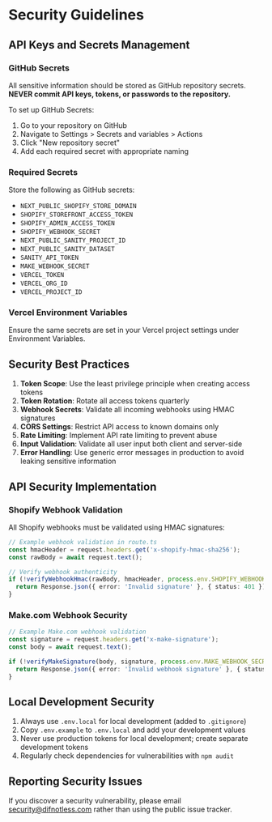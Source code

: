 # Security Guidelines

## API Keys and Secrets Management

### GitHub Secrets

All sensitive information should be stored as GitHub repository secrets. **NEVER commit API keys, tokens, or passwords to the repository.**

To set up GitHub Secrets:
1. Go to your repository on GitHub
2. Navigate to Settings > Secrets and variables > Actions
3. Click "New repository secret"
4. Add each required secret with appropriate naming

### Required Secrets

Store the following as GitHub secrets:

- `NEXT_PUBLIC_SHOPIFY_STORE_DOMAIN`
- `SHOPIFY_STOREFRONT_ACCESS_TOKEN`
- `SHOPIFY_ADMIN_ACCESS_TOKEN`
- `SHOPIFY_WEBHOOK_SECRET`
- `NEXT_PUBLIC_SANITY_PROJECT_ID`
- `NEXT_PUBLIC_SANITY_DATASET`
- `SANITY_API_TOKEN`
- `MAKE_WEBHOOK_SECRET`
- `VERCEL_TOKEN`
- `VERCEL_ORG_ID`
- `VERCEL_PROJECT_ID`

### Vercel Environment Variables

Ensure the same secrets are set in your Vercel project settings under Environment Variables.

## Security Best Practices

1. **Token Scope**: Use the least privilege principle when creating access tokens
2. **Token Rotation**: Rotate all access tokens quarterly
3. **Webhook Secrets**: Validate all incoming webhooks using HMAC signatures
4. **CORS Settings**: Restrict API access to known domains only
5. **Rate Limiting**: Implement API rate limiting to prevent abuse
6. **Input Validation**: Validate all user input both client and server-side
7. **Error Handling**: Use generic error messages in production to avoid leaking sensitive information

## API Security Implementation

### Shopify Webhook Validation

All Shopify webhooks must be validated using HMAC signatures:

```typescript
// Example webhook validation in route.ts
const hmacHeader = request.headers.get('x-shopify-hmac-sha256');
const rawBody = await request.text();

// Verify webhook authenticity
if (!verifyWebhookHmac(rawBody, hmacHeader, process.env.SHOPIFY_WEBHOOK_SECRET)) {
  return Response.json({ error: 'Invalid signature' }, { status: 401 });
}
```

### Make.com Webhook Security

```typescript
// Example Make.com webhook validation
const signature = request.headers.get('x-make-signature');
const body = await request.text();

if (!verifyMakeSignature(body, signature, process.env.MAKE_WEBHOOK_SECRET)) {
  return Response.json({ error: 'Invalid webhook signature' }, { status: 401 });
}
```

## Local Development Security

1. Always use `.env.local` for local development (added to `.gitignore`)
2. Copy `.env.example` to `.env.local` and add your development values
3. Never use production tokens for local development; create separate development tokens
4. Regularly check dependencies for vulnerabilities with `npm audit`

## Reporting Security Issues

If you discover a security vulnerability, please email security@difnotless.com rather than using the public issue tracker.
